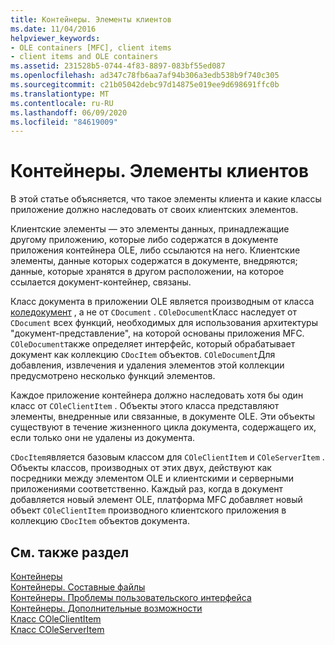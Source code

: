 ```yaml
---
title: Контейнеры. Элементы клиентов
ms.date: 11/04/2016
helpviewer_keywords:
- OLE containers [MFC], client items
- client items and OLE containers
ms.assetid: 231528b5-0744-4f83-8897-083bf55ed087
ms.openlocfilehash: ad347c78fb6aa7af94b306a3edb538b9f740c305
ms.sourcegitcommit: c21b05042debc97d14875e019ee9d698691ffc0b
ms.translationtype: MT
ms.contentlocale: ru-RU
ms.lasthandoff: 06/09/2020
ms.locfileid: "84619009"
---
```

# <a name="containers-client-items"></a>Контейнеры. Элементы клиентов

В этой статье объясняется, что такое элементы клиента и какие классы приложение должно наследовать от своих клиентских элементов.

Клиентские элементы — это элементы данных, принадлежащие другому приложению, которые либо содержатся в документе приложения контейнера OLE, либо ссылаются на него. Клиентские элементы, данные которых содержатся в документе, внедряются; данные, которые хранятся в другом расположении, на которое ссылается документ-контейнер, связаны.

Класс документа в приложении OLE является производным от класса [коледокумент](reference/coledocument-class.md) , а не от `CDocument` . `COleDocument`Класс наследует от `CDocument` всех функций, необходимых для использования архитектуры "документ-представление", на которой основаны приложения MFC. `COleDocument`также определяет интерфейс, который обрабатывает документ как коллекцию `CDocItem` объектов. `COleDocument`Для добавления, извлечения и удаления элементов этой коллекции предусмотрено несколько функций элементов.

Каждое приложение контейнера должно наследовать хотя бы один класс от `COleClientItem` . Объекты этого класса представляют элементы, внедренные или связанные, в документе OLE. Эти объекты существуют в течение жизненного цикла документа, содержащего их, если только они не удалены из документа.

`CDocItem`является базовым классом для `COleClientItem` и `COleServerItem` . Объекты классов, производных от этих двух, действуют как посредники между элементом OLE и клиентскими и серверными приложениями соответственно. Каждый раз, когда в документ добавляется новый элемент OLE, платформа MFC добавляет новый объект `COleClientItem` производного клиентского приложения в коллекцию `CDocItem` объектов документа.

## <a name="see-also"></a>См. также раздел

[Контейнеры](containers.md)<br/>
[Контейнеры. Составные файлы](containers-compound-files.md)<br/>
[Контейнеры. Проблемы пользовательского интерфейса](containers-user-interface-issues.md)<br/>
[Контейнеры. Дополнительные возможности](containers-advanced-features.md)<br/>
[Класс COleClientItem](reference/coleclientitem-class.md)<br/>
[Класс COleServerItem](reference/coleserveritem-class.md)
